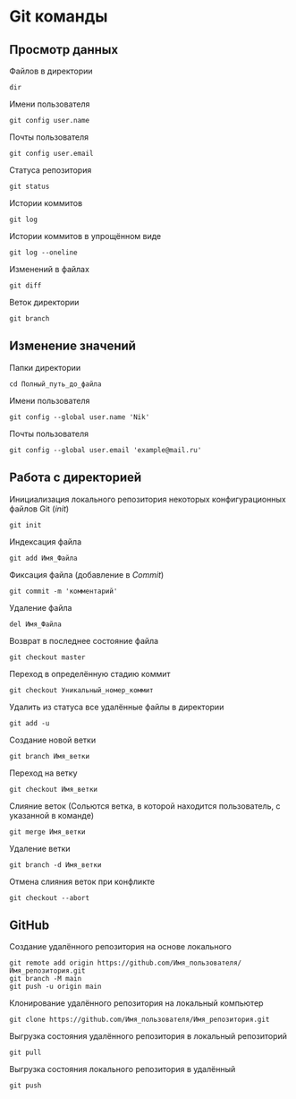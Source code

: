 # Git команды

## Просмотр данных

Файлов в директории
```text
dir
```
Имени пользователя
```text
git config user.name
```

Почты пользователя
```text
git config user.email
```

Статуса репозитория
```text
git status
```

Истории коммитов
```text
git log
```

Истории коммитов в упрощённом виде
```text
git log --oneline
```

Изменений в файлах
```text
git diff
```

Веток директории
```text
git branch
```

## Изменение значений

Папки директории
```text
cd Полный_путь_до_файла
```

Имени пользователя
```text
git config --global user.name 'Nik'
```

Почты пользователя
```text
git config --global user.email 'example@mail.ru'
```

## Работа с директорией

Инициализация локального репозитория некоторых конфигурационных файлов Git (_init_)
```text
git init
```

Индексация файла
```text
git add Имя_Файла
```

Фиксация файла (добавление в *Commit*)
```text
git commit -m 'комментарий'
```

Удаление файла
```text
del Имя_Файла
```

Возврат в последнее состояние файла
```text
git checkout master
```

Переход в определённую стадию коммит
```text
git checkout Уникальный_номер_коммит
```

Удалить из статуса все удалённые файлы в директории
```text
git add -u
```

Создание новой ветки
```text
git branch Имя_ветки
```

Переход на ветку
```text
git checkout Имя_ветки
```

Слияние веток (Сольются ветка, в которой находится пользователь, с указанной в команде)
```text
git merge Имя_ветки
```

Удаление ветки
```text
git branch -d Имя_ветки
```

Отмена слияния веток при конфликте
```text
git checkout --abort
```

## GitHub

Создание удалённого репозитория на основе локального
```text
git remote add origin https://github.com/Имя_пользователя/Имя_репозитория.git
git branch -M main
git push -u origin main
```

Клонирование удалённого репозитория на локальный компьютер
```text
git clone https://github.com/Имя_пользователя/Имя_репозитория.git
```

Выгрузка состояния удалённого репозитория в локальный репозиторий
```text
git pull
```

Выгрузка состояния локального репозитория в удалённый
```text
git push
```